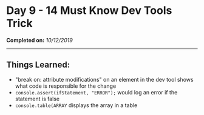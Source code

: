 # Day 9 - 14 Must Know Dev Tools Trick

**Completed on:** _10/12/2019_

---

## Things Learned:

-   "break on: attribute modifications" on an element in the dev tool shows what code is responsible for the change
-   `console.assert(ifStatement, "ERROR");` would log an error if the statement is false
-   `console.table(ARRAY` displays the array in a table
